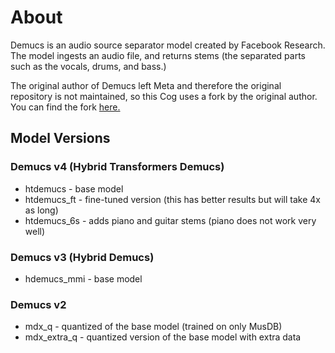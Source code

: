 # About
Demucs is an audio source separator model created by Facebook Research. The model ingests an audio file, and returns stems (the separated parts such as the vocals, drums, and bass.)

The original author of Demucs left Meta and therefore the original repository is not maintained, so this Cog uses a fork by the original author. You can find the fork [here.](https://github.com/adefossez/demucs) 

## Model Versions

### Demucs v4 (Hybrid Transformers Demucs)
- htdemucs - base model
- htdemucs_ft - fine-tuned version (this has better results but will take 4x as long)
- htdemucs_6s - adds piano and guitar stems (piano does not work very well)
### Demucs v3 (Hybrid Demucs)
- hdemucs_mmi - base model
### Demucs v2
- mdx_q - quantized of the base model (trained on only MusDB)
- mdx_extra_q - quantized version of the base model with extra data